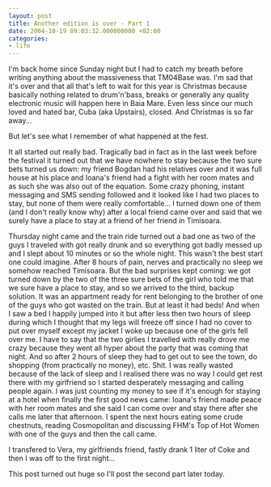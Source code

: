 ```yaml
---
layout: post
title: Another edition is over - Part 1
date: 2004-10-19 09:03:32.000000000 +02:00
categories:
- life
---
```

I'm back home since Sunday night but I had to catch my breath before writing anything about the massiveness that TM04Base was. I'm sad that it's over and that all that's left to wait for this year is Christmas because basically nothing related to drum'n'bass, breaks or generally any quality electronic music will happen here in Baia Mare. Even less since our much loved and hated bar, Cuba (aka Upstairs), closed. And Christmas is so far away...

But let's see what I remember of what happened at the fest.

<a id="more"></a><a id="more-329"></a>

It all started out really bad. Tragically bad in fact as in the last week before the festival it turned out that we have nowhere to stay because the two sure bets turned us down: my friend Bogdan had his relatives over and it was full house at his place and Ioana's friend had a fight with her room mates and as such she was also out of the equation. Some crazy phoning, instant messaging and SMS sending followed and it looked like I had two places to stay, but none of them were really comfortable... I turned down one of them (and I don't really know why) after a local friend came over and said that we surely have a place to stay at a friend of her friend in Timisoara.

Thursday night came and the train ride turned out a bad one as two of the guys I traveled with got really drunk and so everything got badly messed up and I slept about 10 minutes or so the whole night. This wasn't the best start one could imagine. After 8 hours of pain, nerves and practically no sleep we somehow reached Timisoara. But the bad surprises kept coming: we got turned down by the two of the three sure bets of the girl who told me that we sure have a place to stay, and so we arrived to the third, backup solution. It was an appartment ready for rent belonging to the brother of one of the guys who got wasted on the train. But at least it had beds! And when I saw a bed I happily jumped into it but after less then two hours of sleep during which I thought that my legs will freeze off since I had no cover to put over myself except my jacket I woke up because one of the girls fell over me. I have to say that the two girlies I travelled with really drove me crazy because they went all hyper about the party that was coming that night. And so after 2 hours of sleep they had to get out to see the town, do shopping (from practically no money), etc. Shit. I was really wasted because of the lack of sleep and I realised there was no way I could get rest there with my girlfriend so I started desperately messaging and calling people again. I was just counting my money to see if it's enough for staying at a hotel when finally the first good news came: Ioana's friend made peace with her room mates and she said I can come over and stay there after she calls me later that afternoon. I spent the next hours eating some crude chestnuts, reading Cosmopolitan and discussing FHM's Top of Hot Women with one of the guys and then the call came.

I transfered to Vera, my girlfriends friend, fastly drank 1 liter of Coke and then I was off to the first night...

This post turned out huge so I'll post the second part later today.
